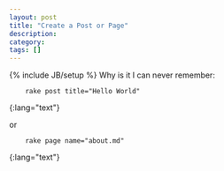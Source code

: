 ```yaml
---
layout: post
title: "Create a Post or Page"
description:
category: 
tags: []
---
```

{% include JB/setup %}
Why is it I can never remember:

		rake post title="Hello World"
{:lang="text"}

or

		rake page name="about.md"
{:lang="text"}